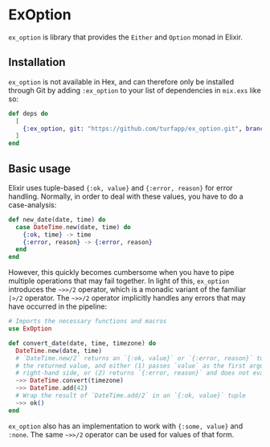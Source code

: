 # ExOption

<!-- README START -->

`ex_option` is library that provides the `Either` and `Option` monad in Elixir.

## Installation

`ex_option` is not available in Hex, and can therefore only be installed through Git by
adding `:ex_option` to your list of dependencies in `mix.exs` like so:

```elixir
def deps do
  [
    {:ex_option, git: "https://github.com/turfapp/ex_option.git", branch: "main"}
  ]
end
```

## Basic usage

Elixir uses tuple-based `{:ok, value}` and `{:error, reason}` for error handling. Normally, in order to deal with these values, you have to do a case-analysis:

```elixir
def new_date(date, time) do
  case DateTime.new(date, time) do
    {:ok, time} -> time
    {:error, reason} -> {:error, reason}
  end
end
```

However, this quickly becomes cumbersome when you have to pipe multiple operations that may fail together. In light of this, `ex_option` introduces the `~>>/2` operator, which is a monadic variant of the familiar `|>/2` operator. The `~>>/2` operator implicitly handles any errors that may have occurred in the pipeline:

```elixir
# Imports the necessary functions and macros
use ExOption

def convert_date(date, time, timezone) do
  DateTime.new(date, time)
  # `DateTime.new/2` returns an `{:ok, value}` or `{:error, reason}` tuple. The `~>>/2` operator checks
  # the returned value, and either (1) passes `value` as the first argument to the function on the
  # right-hand side, or (2) returns `{:error, reason}` and does not evaluate the right-hand side.
  ~>> DateTime.convert(timezone)
  ~>> DateTime.add(42)
  # Wrap the result of `DateTime.add/2` in an `{:ok, value}` tuple
  ~>> ok()
end
```

`ex_option` also has an implementation to work with `{:some, value}` and `:none`. The same `~>>/2` operator can be used for values of that form.

<!-- README END -->